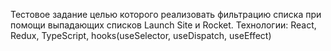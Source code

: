 Тестовое задание целью которого реализовать фильтрацию списка при помощи выпадающих списков Launch Site и Rocket.
Технологии: React, Redux, TypeScript, hooks(useSelector, useDispatch, useEffect)
